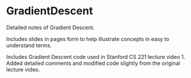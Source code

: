 # GradientDescent
Detailed notes of Gradient Descent.

Includes slides in pages form to help illustrate concepts in easy to understand terms.

Includes Gradient Descent code used in Stanford CS 221 lecture video 1. 
Added detailed comments and modified code slightly from the original lecture video. 

